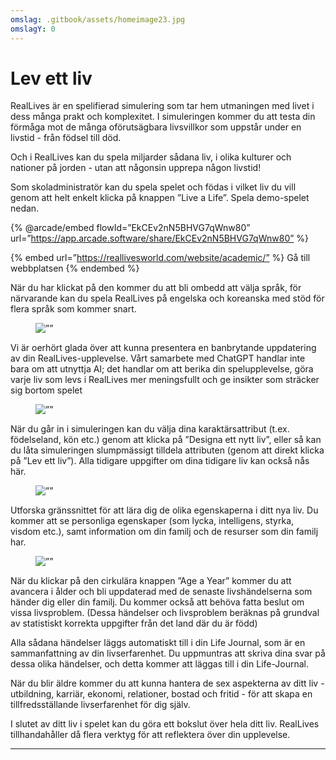 ```yaml
---
omslag: .gitbook/assets/homeimage23.jpg
omslagY: 0
---
```


# Lev ett liv

RealLives är en spelifierad simulering som tar hem utmaningen med livet i dess många prakt och komplexitet. I simuleringen kommer du att testa din förmåga mot de många oförutsägbara livsvillkor som uppstår under en livstid - från födsel till död.

Och i RealLives kan du spela miljarder sådana liv, i olika kulturer och nationer på jorden - utan att någonsin upprepa någon livstid!

Som skoladministratör kan du spela spelet och födas i vilket liv du vill genom att helt enkelt klicka på knappen ”Live a Life”. Spela demo-spelet nedan.

{% @arcade/embed flowId=”EkCEv2nN5BHVG7qWnw80” url=”https://app.arcade.software/share/EkCEv2nN5BHVG7qWnw80” %}

{% embed url=”https://reallivesworld.com/website/academic/” %}
Gå till webbplatsen
{% endembed %}

När du har klickat på den kommer du att bli ombedd att välja språk, för närvarande kan du spela RealLives på engelska och koreanska med stöd för flera språk som kommer snart.

<figure><img src=”.gitbook/assets/Screenshot 2024-03-11 132854.png” alt=””><figcaption></figcaption></figure>

Vi är oerhört glada över att kunna presentera en banbrytande uppdatering av din RealLives-upplevelse. Vårt samarbete med ChatGPT handlar inte bara om att utnyttja AI; det handlar om att berika din spelupplevelse, göra varje liv som levs i RealLives mer meningsfullt och ge insikter som sträcker sig bortom spelet

<figure><img src=”.gitbook/assets/Screenshot 2024-03-11 132903.png” alt=””><figcaption></figcaption></figure>

När du går in i simuleringen kan du välja dina karaktärsattribut (t.ex. födelseland, kön etc.) genom att klicka på ”Designa ett nytt liv”, eller så kan du låta simuleringen slumpmässigt tilldela attributen (genom att direkt klicka på ”Lev ett liv”). Alla tidigare uppgifter om dina tidigare liv kan också nås här.

<figure><img src=”.gitbook/assets/Screenshot 2024-03-11 132923.png” alt=””><figcaption></figcaption></figure>

Utforska gränssnittet för att lära dig de olika egenskaperna i ditt nya liv. Du kommer att se personliga egenskaper (som lycka, intelligens, styrka, visdom etc.), samt information om din familj och de resurser som din familj har.

<figure><img src=”.gitbook/assets/Screenshot 2024-03-11 133915.png” alt=””><figcaption></figcaption></figure>

När du klickar på den cirkulära knappen ”Age a Year” kommer du att avancera i ålder och bli uppdaterad med de senaste livshändelserna som händer dig eller din familj. Du kommer också att behöva fatta beslut om vissa livsproblem. (Dessa händelser och livsproblem beräknas på grundval av statistiskt korrekta uppgifter från det land där du är född)

Alla sådana händelser läggs automatiskt till i din Life Journal, som är en sammanfattning av din livserfarenhet. Du uppmuntras att skriva dina svar på dessa olika händelser, och detta kommer att läggas till i din Life-Journal.

När du blir äldre kommer du att kunna hantera de sex aspekterna av ditt liv - utbildning, karriär, ekonomi, relationer, bostad och fritid - för att skapa en tillfredsställande livserfarenhet för dig själv.

I slutet av ditt liv i spelet kan du göra ett bokslut över hela ditt liv. RealLives tillhandahåller då flera verktyg för att reflektera över din upplevelse.

***

